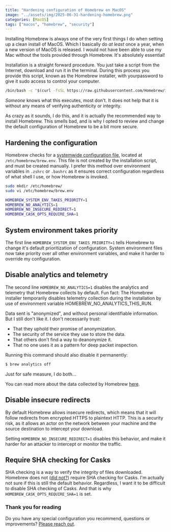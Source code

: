 ```yaml
---
title: "Hardening configuration of Homebrew on MacOS"
image: "../assets/img/2025-06-31-hardening-homebrew.png"
categories: [MacOS]
tags: ["macos", "homebrew", "security"]
---
```

Installing Homebrew is always one of the very first things I do when setting up a clean install of MacOS. Which I basically do _at least_ once a year, when a new version of MacOS is released. I would not have been able to use my Mac without the tools provided through Homebrew. It's absolutely essential!

Installation is a straight forward procedure. You just take a script from the Internet, download and run it in the terminal. During this process you provide this script, known as the Homebrew installer, with yourpassword to give it sudo access to control your computer.

``` bash
/bin/bash -c "$(curl -fsSL https://raw.githubusercontent.com/Homebrew/install/HEAD/install.sh)"
```

_Someone_ knows what this executes, most don't. It does not help that it is without any means of verifying authenticity or integrity.

As crazy as it sounds, I do this, and it is actually the recommended way to install Homebrew. This smells bad, and is why I opted to review and change the default configuration of Homebrew to be a bit more secure.

## Hardening the configuration

Homebrew checks for a <a href="https://github.com/orgs/Homebrew/discussions/5232#discussioncomment-8919542" target="_blank" rel="noreferrer">systemwide configuration file</a>, located at `/etc/homebrew/brew.env`. This file is not created by the installation script, and must be created manually. I prefer this method over environment variables in `.zshrc` or `.bashrc` as it ensures correct configuration regardless of what shell I use, or how Homebrew is invoked.

```bash
sudo mkdir /etc/homebrew/
sudo vi /etc/homebrew/brew.env

HOMEBREW_SYSTEM_ENV_TAKES_PRIORITY=1
HOMEBREW_NO_ANALYTICS=1
HOMEBREW_NO_INSECURE_REDIRECT=1
HOMEBREW_CASK_OPTS_REQUIRE_SHA=1
```

## System environment takes priority

The first line `HOMEBREW_SYSTEM_ENV_TAKES_PRIORITY=1` tells Homebrew to change it's default prioritization of configuration. System environment files now take priority over all other environment variables, and make it harder to override my configuration.

## Disable analytics and telemetry

The second line `HOMEBREW_NO_ANALYTICS=1` disables the analytics and telemetry that Homebrew collects by default. Fun fact: The Homebrew installer temporarily disables telemetry collection during the installation by use of environment variable HOMEBREW_NO_ANALYTICS_THIS_RUN.

Data sent is "anonymized", and without personal identifiable information. But I still don't like it. I don't necessarily trust:

- That they uphold their promise of anonymization.
- The security of the service they use to store the data.
- That others don't find a way to deanonymize it.
- That no one uses it as a pattern for deep packet inspection.

Running this command should also disable it permanently:

```bash
$ brew analytics off
```

Just for safe measure, I do both...

You can read more about the data collected by Homebrew <a href="https://docs.brew.sh/Analytics" target="_blank" rel="noreferrer">here</a>.

## Disable insecure redirects

By default Homebrew allows insecure redirects, which means that it will follow redirects from encrypted HTTPS to plaintext HTTP. This is a security risk, as it allows an actor on the network between your machine and the source destination to intercept your download.

Setting `HOMEBREW_NO_INSECURE_REDIRECT=1` disables this behavior, and make it harder for an attacker to intercept or monitor the traffic.

## Require SHA checking for Casks

SHA checking is a way to verify the integrity of files downloaded. Homebrew does not (<a href="https://github.com/drduh/macOS-Security-and-Privacy-Guide/commit/62c84014ebec52abe37768cee9247e57c19743cd" target="_blank" rel="noreferrer">did not?</a>) require SHA checking for Casks. I'm actually not sure if this is still the default behavior. Regardless, I want it to be difficult to disable SHA checking of Casks. And that is why `HOMEBREW_CASK_OPTS_REQUIRE_SHA=1` is set.

### Thank you for reading

Do you have any special configuration you recommend, questions or improvements? [Please reach out](/contact).
